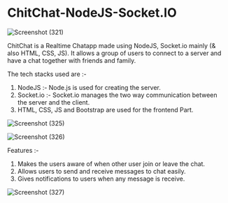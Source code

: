 # ChitChat-NodeJS-Socket.IO

![Screenshot (321)](https://user-images.githubusercontent.com/63387997/162173931-23714874-a93b-4f83-99a8-df5f59046919.png)

ChitChat is a Realtime Chatapp made using NodeJS, Socket.io mainly (& also HTML, CSS, JS). 
It allows a group of users to connect to a server and have a chat together with friends and family. 

The tech stacks used are :- 
1) NodeJS :- Node.js is used for creating the server. 
2) Socket.io :- Socket.io manages the two way communication between the server and the client. 
3) HTML, CSS, JS and Bootstrap are used for the frontend Part.

![Screenshot (325)](https://user-images.githubusercontent.com/63387997/162174331-ff7fa446-43c3-4def-8a74-d63c69eb6898.png)

![Screenshot (326)](https://user-images.githubusercontent.com/63387997/162174076-3ca86743-5f24-4b12-bfca-0adcba7221b8.png)

Features :- 
1) Makes the users aware of when other user join or leave the chat. 
2) Allows users to send and receive messages to chat easily. 
3) Gives notifications to users when any message is receive. 

![Screenshot (327)](https://user-images.githubusercontent.com/63387997/162174480-a1623bc6-0e33-4bd3-adb5-5da0766f2c58.png)
